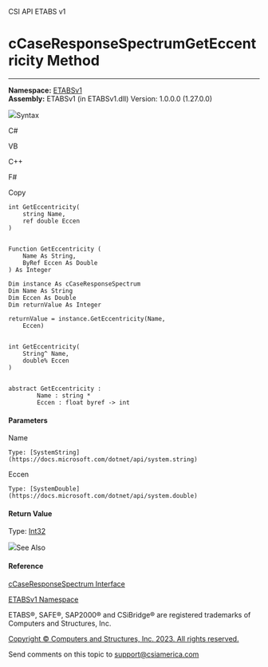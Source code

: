 ﻿

CSI API ETABS v1

# cCaseResponseSpectrumGetEccentricity Method  
  
---  
  
**Namespace:** [ETABSv1](2780f1b8-2033-5289-2298-1cdb2a7508d9.htm)  
**Assembly:** ETABSv1 (in ETABSv1.dll) Version: 1.0.0.0 (1.27.0.0)

![](../icons/SectionExpanded.png)Syntax

C#

VB

C++

F#

Copy

    
    
    int GetEccentricity(
    	string Name,
    	ref double Eccen
    )
    
    
    Function GetEccentricity ( 
    	Name As String,
    	ByRef Eccen As Double
    ) As Integer
    
    Dim instance As cCaseResponseSpectrum
    Dim Name As String
    Dim Eccen As Double
    Dim returnValue As Integer
    
    returnValue = instance.GetEccentricity(Name, 
    	Eccen)
    
    
    int GetEccentricity(
    	String^ Name, 
    	double% Eccen
    )
    
    
    abstract GetEccentricity : 
            Name : string * 
            Eccen : float byref -> int 
    

#### Parameters

Name

    Type: [SystemString](https://docs.microsoft.com/dotnet/api/system.string)  

Eccen

    Type: [SystemDouble](https://docs.microsoft.com/dotnet/api/system.double)  

#### Return Value

Type: [Int32](https://docs.microsoft.com/dotnet/api/system.int32)

![](../icons/SectionExpanded.png)See Also

#### Reference

[cCaseResponseSpectrum Interface](f7256d7e-b1fc-de3c-58c2-7283a518e9a1.htm)

[ETABSv1 Namespace](2780f1b8-2033-5289-2298-1cdb2a7508d9.htm)

ETABS®, SAFE®, SAP2000® and CSiBridge® are registered trademarks of Computers
and Structures, Inc.  

[Copyright © Computers and Structures, Inc. 2023. All rights
reserved.](http://www.csiamerica.com)

Send comments on this topic to
[support@csiamerica.com](mailto:support%40csiamerica.com?Subject=CSI%20API%20ETABS%20v1)

